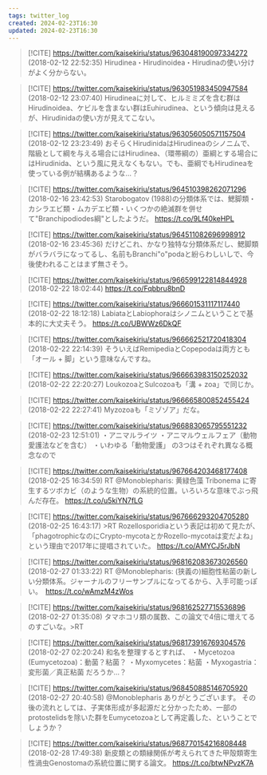 ```yaml
---
tags: twitter_log
created: 2024-02-23T16:30
updated: 2024-02-23T16:30
---
```


> [!CITE] https://twitter.com/kaisekiriu/status/963048190097334272 (2018-02-12 22:52:35)
> Hirudinea・Hirudinoidea・Hirudinaの使い分けがよく分からない。

> [!CITE] https://twitter.com/kaisekiriu/status/963051983450947584 (2018-02-12 23:07:40)
> Hirudineaに対して、ヒルミミズを含む群はHirudinoidea、ケビルを含まない群はEuhirudinea、という傾向は見えるが、Hirudinidaの使い方が見えてこない。

> [!CITE] https://twitter.com/kaisekiriu/status/963056050571157504 (2018-02-12 23:23:49)
> おそらくHirudinidaはHirudineaのシノニムで、階級として綱を与える場合にはHirudinea、（環帯綱の）亜綱とする場合にはHirudinida、という風に見えなくもない。でも、亜綱でもHirudineaを使っている例が結構あるような…？

> [!CITE] https://twitter.com/kaisekiriu/status/964510398262071296 (2018-02-16 23:42:53)
> Starobogatov (1988)の分類体系では、鰓脚類・カシラエビ類・ムカデエビ類・いくつかの絶滅群を併せて"Branchipodiodes綱"としたようだ。
> https://t.co/9Lf40keHPL

> [!CITE] https://twitter.com/kaisekiriu/status/964511082696998912 (2018-02-16 23:45:36)
> だけどこれ、かなり独特な分類体系だし、鰓脚類がバラバラになってるし、名前もBranchi"o"podaと紛らわしいしで、今後使われることはまず無さそう。

> [!CITE] https://twitter.com/kaisekiriu/status/966599122814844928 (2018-02-22 18:02:44)
> https://t.co/Fqbbru8bnD

> [!CITE] https://twitter.com/kaisekiriu/status/966601531117117440 (2018-02-22 18:12:18)
> LabiataとLabiophoraはシノニムということで基本的に大丈夫そう。
> https://t.co/UBWWz6DkQF

> [!CITE] https://twitter.com/kaisekiriu/status/966662521720418304 (2018-02-22 22:14:39)
> そういえばRemipediaとCopepodaは両方とも「オール + 脚」という意味なんですね。

> [!CITE] https://twitter.com/kaisekiriu/status/966663983150252032 (2018-02-22 22:20:27)
> LoukozoaとSulcozoaも「溝 + zoa」で同じか。

> [!CITE] https://twitter.com/kaisekiriu/status/966665800852455424 (2018-02-22 22:27:41)
> Myzozoaも「ミゾゾア」だな。

> [!CITE] https://twitter.com/kaisekiriu/status/966883065795551232 (2018-02-23 12:51:01)
> ・アニマルライツ
> ・アニマルウェルフェア（動物愛護法などを含む）
> ・いわゆる「動物愛護」
> の3つはそれぞれ異なる概念なので

> [!CITE] https://twitter.com/kaisekiriu/status/967664203468177408 (2018-02-25 16:34:59)
> RT @Monoblepharis: 黄緑色藻 Tribonema に寄生するツボカビ（のような生物）の系統的位置。いろいろな意味でぶっ飛んだ存在。 https://t.co/u5kiYN7fLG

> [!CITE] https://twitter.com/kaisekiriu/status/967666293204705280 (2018-02-25 16:43:17)
> &gt;RT
> Rozellosporidiaという表記は初めて見たが、「phagotrophicなのにCrypto-mycotaとかRozello-mycotaは変だよね」という理由で2017年に提唱されていた。
> https://t.co/AMYCJ5rJbN

> [!CITE] https://twitter.com/kaisekiriu/status/968162083673026560 (2018-02-27 01:33:22)
> RT @Monoblepharis: (狭義の)細胞性粘菌の新しい分類体系。ジャーナルのフリーサンプルになってるから、入手可能っぽい。　https://t.co/wAmzM4zWos

> [!CITE] https://twitter.com/kaisekiriu/status/968162527715536896 (2018-02-27 01:35:08)
> タマホコリ類の属数、この論文で4倍に増えてるのすごいな。&gt;RT

> [!CITE] https://twitter.com/kaisekiriu/status/968173916769304576 (2018-02-27 02:20:24)
> 和名を整理するとすれば、
> ・Mycetozoa (Eumycetozoa)：動菌？粘菌？
> ・Myxomycetes：粘菌
> ・Myxogastria：変形菌／真正粘菌
> だろうか…？

> [!CITE] https://twitter.com/kaisekiriu/status/968450885146705920 (2018-02-27 20:40:58)
> @Monoblepharis ありがとうございます。
> その後の流れとしては、子実体形成が多起源だと分かったため、一部のprotostelidsを除いた群をEumycetozoaとして再定義した、ということでしょうか？

> [!CITE] https://twitter.com/kaisekiriu/status/968770154216808448 (2018-02-28 17:49:38)
> 新皮類との類縁関係が考えられてきた甲殻類寄生性渦虫Genostomaの系統位置に関する論文。
> https://t.co/btwNPvzK7A
